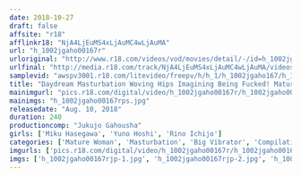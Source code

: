 ```yaml
---
date: 2018-10-27
draft: false
affsite: "r18"
afflinkr18: "NjA4LjEuMS4xLjAuMC4wLjAuMA"
url: "h_1002jgaho00167r"
urloriginal: "http://www.r18.com/videos/vod/movies/detail/-/id=h_1002jgaho00167r"
urlfinal: "http://media.r18.com/track/NjA4LjEuMS4xLjAuMC4wLjAuMA/videos/vod/movies/detail/-/id=h_1002jgaho00167r"
samplevid: "awspv3001.r18.com/litevideo/freepv/h/h_1/h_1002jgaho167/h_1002jgaho167_dmb_s.mp4"
title: "Daydream Masturbation Woving Hips Imagining Being Fucked! Mature Women Are So Sexy"
mainimgurl: "pics.r18.com/digital/video/h_1002jgaho00167r/h_1002jgaho00167rps.jpg"
mainimgs: "h_1002jgaho00167rps.jpg"
releasedate: "Aug. 10, 2018"
duration: 240
productioncomp: "Jukujo Gahousha"
girls: ['Miku Hasegawa', 'Yuno Hoshi', 'Rino Ichijo']
categories: ['Mature Woman', 'Masturbation', 'Big Vibrator', 'Compilation', 'Over 4 Hours']
imgurls: ['pics.r18.com/digital/video/h_1002jgaho00167r/h_1002jgaho00167rjp-1.jpg', 'pics.r18.com/digital/video/h_1002jgaho00167r/h_1002jgaho00167rjp-2.jpg', 'pics.r18.com/digital/video/h_1002jgaho00167r/h_1002jgaho00167rjp-3.jpg', 'pics.r18.com/digital/video/h_1002jgaho00167r/h_1002jgaho00167rjp-4.jpg', 'pics.r18.com/digital/video/h_1002jgaho00167r/h_1002jgaho00167rjp-5.jpg', 'pics.r18.com/digital/video/h_1002jgaho00167r/h_1002jgaho00167rjp-6.jpg', 'pics.r18.com/digital/video/h_1002jgaho00167r/h_1002jgaho00167rjp-7.jpg', 'pics.r18.com/digital/video/h_1002jgaho00167r/h_1002jgaho00167rjp-8.jpg', 'pics.r18.com/digital/video/h_1002jgaho00167r/h_1002jgaho00167rjp-9.jpg', 'pics.r18.com/digital/video/h_1002jgaho00167r/h_1002jgaho00167rjp-10.jpg', 'pics.r18.com/digital/video/h_1002jgaho00167r/h_1002jgaho00167rjp-11.jpg', 'pics.r18.com/digital/video/h_1002jgaho00167r/h_1002jgaho00167rjp-12.jpg', 'pics.r18.com/digital/video/h_1002jgaho00167r/h_1002jgaho00167rjp-13.jpg', 'pics.r18.com/digital/video/h_1002jgaho00167r/h_1002jgaho00167rjp-14.jpg', 'pics.r18.com/digital/video/h_1002jgaho00167r/h_1002jgaho00167rjp-15.jpg', 'pics.r18.com/digital/video/h_1002jgaho00167r/h_1002jgaho00167rjp-16.jpg', 'pics.r18.com/digital/video/h_1002jgaho00167r/h_1002jgaho00167rjp-17.jpg', 'pics.r18.com/digital/video/h_1002jgaho00167r/h_1002jgaho00167rjp-18.jpg', 'pics.r18.com/digital/video/h_1002jgaho00167r/h_1002jgaho00167rjp-19.jpg', 'pics.r18.com/digital/video/h_1002jgaho00167r/h_1002jgaho00167rjp-20.jpg']
imgs: ['h_1002jgaho00167rjp-1.jpg', 'h_1002jgaho00167rjp-2.jpg', 'h_1002jgaho00167rjp-3.jpg', 'h_1002jgaho00167rjp-4.jpg', 'h_1002jgaho00167rjp-5.jpg', 'h_1002jgaho00167rjp-6.jpg', 'h_1002jgaho00167rjp-7.jpg', 'h_1002jgaho00167rjp-8.jpg', 'h_1002jgaho00167rjp-9.jpg', 'h_1002jgaho00167rjp-10.jpg', 'h_1002jgaho00167rjp-11.jpg', 'h_1002jgaho00167rjp-12.jpg', 'h_1002jgaho00167rjp-13.jpg', 'h_1002jgaho00167rjp-14.jpg', 'h_1002jgaho00167rjp-15.jpg', 'h_1002jgaho00167rjp-16.jpg', 'h_1002jgaho00167rjp-17.jpg', 'h_1002jgaho00167rjp-18.jpg', 'h_1002jgaho00167rjp-19.jpg', 'h_1002jgaho00167rjp-20.jpg']
---
```

